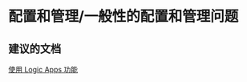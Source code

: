 <properties
    pageTitle="配置和管理/一般性的配置和管理问题"
    description="配置和管理/一般性的配置和管理问题"
    service="microsoft.logic"
    resource="workflows"
    authors="aashu"
    displayOrder=""
    selfHelpType="generic"
    supportTopicIds="32451858"
    resourceTags=""
    productPesIds="15791"
    cloudEnvironments="public"
/>


# 配置和管理/一般性的配置和管理问题

## **建议的文档**
[使用 Logic Apps 功能](https://azure.microsoft.com/documentation/articles/app-service-logic-use-logic-app-features/)



<!--HONumber=Jul16_HO4-->


